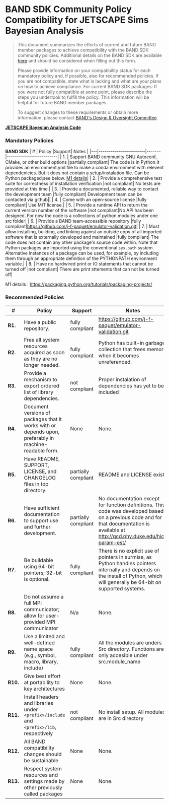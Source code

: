 # BAND SDK Community Policy Compatibility for JETSCAPE Sims Bayesian Analysis


> This document summarizes the efforts of current and future BAND member packages to achieve compatibility with the BAND SDK community policies. Additional details on the BAND SDK are available [here](https://github.com/bandframework/privateband/blob/team/Resources/bandsdk.md) and should be considered when filling out this form.
>
> Please provide information on your compatibility status for each mandatory policy and, if possible, also for recommended policies.
If you are not compatible, state what is lacking and what are your plans on how to achieve compliance.
For current BAND SDK packages: If you were not fully compatible at some point, please describe the steps you undertook to fulfill the policy. This information will be helpful for future BAND member packages.
>
> To suggest changes to these requirements or obtain more information, please contact [BAND's Design & Oversight Committee](https://github.com/bandframework/privateband/blob/team/Resources/DesignandOversight.md)



**[JETSCAPE Bayesian Analysis Code](https://github.com/j-f-paquet/emulator-validation.git)**

### Mandatory Policies

**BAND SDK**
| # | Policy                 |Support| Notes                   |
|---|-----------------------|-------|-------------------------|
| 1. | Support BAND community GNU Autoconf, CMake, or other build options |partially compliant| The code is in Python.It provides an environment.yml file to make a conda environment with relevent dependenicies. But it does not contain a setup/instalation file. Can be Python packaged;see below. [M1 details](#m1-details)|
| 2. | Provide a comprehensive test suite for correctness of installation verification |not compliant| No tests are provided at this time.| 
| 3. | Provide a documented, reliable way to contact the development team |fully compliant| Development team can be contacted via github||
| 4. | Come with an open-source license |fully compliant| Use MIT license.|
| 5. | Provide a runtime API to return the current version number of the software |not compliant|No API has been designed. For now the code is a collections of python modules under one src folder|
| 6. | Provide a BAND team-accessible repository |fully compliant|https://github.com/j-f-paquet/emulator-validation.git|
| 7. | Must allow installing, building, and linking against an outside copy of all imported software that is externally developed and maintained |fully compliant| The code does not contain any other package's source code within. Note that Python packages are imported using the conventional `sys.path` system. Alternative instances of a package can be used, for example, by including them through an appropriate definition of the PYTHONPATH environment variable.|
| 8. |  Have no hardwired print or IO statements that cannot be turned off |not compliant| There are print sttements that can not be turned off|

M1 details <a id="m1-details"></a>: https://packaging.python.org/tutorials/packaging-projects/

### Recommended Policies

| # | Policy                 |Support| Notes                   |
|---|------------------------|-------|-------------------------|
|**R1.**| Have a public repository. |fully compliant| https://github.com/j-f-paquet/emulator-validation.git|
|**R2.**| Free all system resources acquired as soon as they are no longer needed. |fully compliant| Python has built-in garbage collection that frees memory when it becomes unreferenced. |
|**R3.**| Provide a mechanism to export ordered list of library dependencies. |not compliant|Proper instalation of dependencies has yet to be included|
|**R4.**| Document versions of packages that it works with or depends upon, preferably in machine-readable form.  |None| None.|
|**R5.**| Have README, SUPPORT, LICENSE, and CHANGELOG files in top directory.  |partially compliant| README and LICENSE exist|
|**R6.**| Have sufficient documentation to support use and further development.  |partially compliant|  No documentation except for function definitions. This code was developed based on a previous code and for that documentation is available at  http://qcd.phy.duke.edu/hic-param-est/|
|**R7.**| Be buildable using 64-bit pointers; 32-bit is optional.|fully compliant| There is no explicit use of pointers in surmise, as Python handles pointers internally and depends on the install of Python, which will generally be 64-bit on supported systems.|
|**R8.**| Do not assume a full MPI communicator; allow for user-provided MPI communicator |N/a| None. |
|**R9.**| Use a limited and well-defined name space (e.g., symbol, macro, library, include) |fully compliant| All the modules are unders Src directory. Functions are only accesible under src.module_name|
|**R10.**| Give best effort at portability to key architectures |None| None.|
|**R11.**| Install headers and libraries under `<prefix>/include` and `<prefix>/lib`, respectively |not compliant| No install setup. All modules are in Src directory|
|**R12.**| All BAND compatibility changes should be sustainable |None| None.|
|**R13.**| Respect system resources and settings made by other previously called packages |None| None.|
